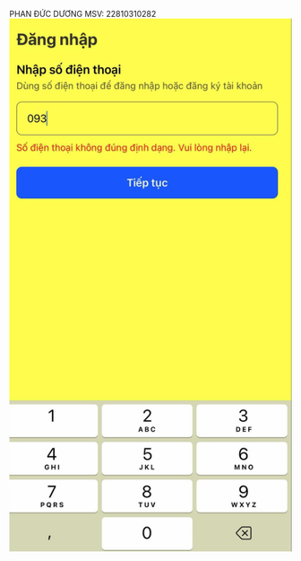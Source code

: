 PHAN ĐỨC DƯƠNG 
MSV: 22810310282
![image alt](https://github.com/DuongPhan04/Bai_4/blob/d9d3bbccc6097f78e344e74d56e7ae56993f6227/480113435_1642942946318410_5208598037383615527_n.jpg)
